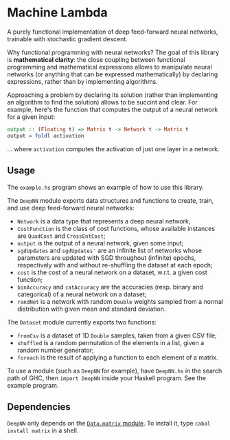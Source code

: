 # Machine Lambda

A purely functional implementation of deep feed-forward neural networks, trainable with stochastic gradient descent.

Why functional programming with neural networks? The goal of this library is **mathematical clarity**: the close coupling between functional programming and mathematical expressions allows to manipulate neural networks (or anything that can be expressed mathematically) by declaring expressions, rather than by implementing algorithms.

Approaching a problem by declaring its solution (rather than implementing an algorithm to find the solution) allows to be succint and clear. For example, here's the function that computes the output of a neural network for a given input:

```haskell
output :: (Floating t) => Matrix t -> Network t -> Matrix t
output = foldl activation
```

... where `activation` computes the activation of just one layer in a network.

## Usage

The `example.hs` program shows an example of how to use this library.

The `DeepNN` module exports data structures and functions to create, train, and use deep feed-forward neural networks:

* `Network` is a data type that represents a deep neural network;
* `CostFunction` is the class of cost functions, whose available instances are `QuadCost` and `CrossEntCost`;
* `output` is the output of a neural network, given some input;
* `sgdUpdates` and `sgdUpdates'` are an infinite list of networks whose parameters are updated with SGD throughout (infinite) epochs, respectively with and without re-shuffling the dataset at each epoch;
* `cost` is the cost of a neural network on a dataset, w.r.t. a given cost function;
* `binAccuracy` and `catAccuracy` are the accuracies (resp. binary and categorical) of a neural network on a dataset;
* `randNet` is a network with random `Double` weights sampled from a normal distribution with given mean and standard deviation.

The `Dataset` module currently exports two functions:

* `fromCsv` is a dataset of 1D `Double` samples, taken from a given CSV file;
* `shuffled` is a random permutation of the elements in a list, given a random number generator;
* `foreach` is the result of applying a function to each element of a matrix.

To use a module (such as `DeepNN` for example), have `DeepNN.hs` in the search path of GHC, then `import DeepNN` inside your Haskell program. See the example program.

## Dependencies

`DeepNN` only depends on the [`Data.matrix` module](https://hackage.haskell.org/package/matrix-0.3.6.1/docs/Data-Matrix.html). To install it, type `cabal install matrix` in a shell.

